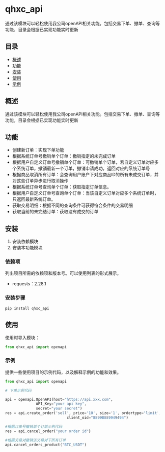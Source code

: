 # qhxc_api

通过该模块可以轻松使用我公司openAPI相关功能。包括交易下单、撤单、查询等功能，目录会根据已实现功能实时更新

## 目录

- [概述](#概述)
- [功能](#功能)
- [安装](#安装)
- [使用](#使用)
- [示例](#示例)

## 概述

通过该模块可以轻松使用我公司openAPI相关功能。包括交易下单、撤单、查询等功能，目录会根据已实现功能实时更新

## 功能


- 创建新订单：实现下单功能
- 根据系统订单号撤销单个订单：撤销指定的未完成订单
- 根据用户自定义订单号撤销单个订单：可撤销单个订单，若自定义订单对应多个系统订单，撤销最新一个订单，撤销申请成功，返回对应的系统订单号
- 根据商品取消所有订单：会查询用户账户下对应商品ID的所有未成交订单，并对这些订单异步进行取消操作
- 根据系统订单号查询单个订单：获取指定订单信息。
- 根据用户自定义订单号查询单个订单：当该自定义订单对应多个系统订单时，只返回最新系统订单。
- 获取交易明细：根据不同的查询条件可获得符合条件的交易明细
- 获取当前的未完结订单：获取没有成交的订单










## 安装

1. 安装依赖模块
2. 安装本功能模块

### 依赖项

列出项目所需的依赖项和版本号。可以使用列表的形式展示。

- requests：2.28.1

### 安装步骤
```
pip install qhxc_api
```
## 使用

使用时导入模块：
```python
from qhxc_api import openapi
```
### 示例

提供一些使用项目的示例代码，以及解释示例的功能和效果。

```python
from qhxc_api import openapi

# 下单示例代码

api = openapi.OpenAPI(host="https://api.xxx.com",
              API_Key="your api key",
              secret="your secret")
res = api.create_order('sell', price='10', size='1', ordertype='limit', funds='', stp='dc', product="ETH_BTC",
                            client_oid="88998889949494")

#根据订单号撤销单个订单示例代码
res = api.cancel_order("your order id")

#根据交易对撤销该交易对下所有订单
api.cancel_orders_product("BTC_USDT")

```
